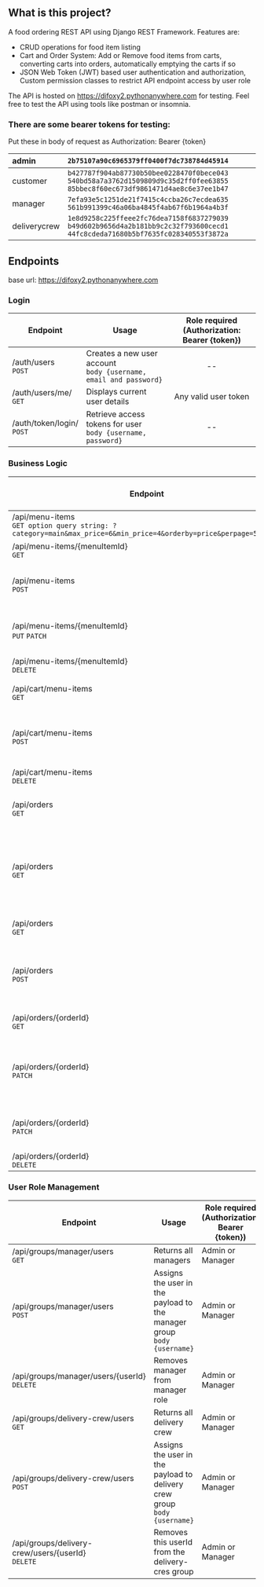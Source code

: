 ## What is this project?

A food ordering REST API using Django REST Framework. Features are:

* CRUD operations for food item listing
* Cart and Order System: Add or Remove food items from carts, converting carts into orders, automatically emptying the carts if so
* JSON Web Token (JWT) based user authentication and authorization, Custom permission classes to restrict API endpoint access by user role

The API is hosted on https://difoxy2.pythonanywhere.com for testing. Feel free to test the API using tools like postman or insomnia.

### There are some bearer tokens for testing:

Put these in body of request as Authorization: Bearer {token}

| admin        | `2b75107a90c6965379ff0400f7dc738784d45914`                                                                                           |
| :----------- | :------------------------------------------------------------------------------------------------------------------------------------- |
| customer     | `b427787f904ab87730b50bee0228470f0bece043`	`540bd58a7a3762d1509809d9c35d2ff0fee63855`	`85bbec8f60ec673df9861471d4ae8c6e37ee1b47` |
| manager      | `7efa93e5c1251de21f7415c4ccba26c7ecdea635`	`561b991399c46a06ba4845f4ab67f6b1964a4b3f`                                              |
| deliverycrew | `1e8d9258c225ffeee2fc76dea7158f6837279039`	`b49d602b9656d4a2b181bb9c2c32f793600cecd1`	`44fc8cdeda71680b5bf7635fc028340553f3872a` |

## Endpoints

base url: https://difoxy2.pythonanywhere.com

### Login

| Endpoint                         | Usage                                                                     | Role			required<br />(Authorization:			Bearer {token}) |
| -------------------------------- | ------------------------------------------------------------------------- | :----------------------------------------------------: |
| /auth/users<br />`POST`        | Creates			a new user account<br />`body {username, email and password}` |                           --                           |
| /auth/users/me/<br />`GET`     | Displays			current user details                                           |                 Any			valid user token                 |
| /auth/token/login/<br />`POST` | Retrieve			access tokens for user<br />`body {username, password}`      |                           --                           |

### Business Logic

| Endpoint                                                                                                               | Usage                                                                                                                  | Role			required<br />(Authorization:			Bearer {token} |
| ---------------------------------------------------------------------------------------------------------------------- | ---------------------------------------------------------------------------------------------------------------------- | ----------------------------------------------------- |
| /api/menu-items<br />`GET option query string: ?category=main&max_price=6&min_price=4&orderby=price&perpage=5&page2` | Lists			all menu items                                                                                                 | --                                                    |
| /api/menu-items/{menuItemId}<br />`GET`                                                                              | Lists			single menu item                                                                                               | --                                                    |
| /api/menu-items<br />`POST`                                                                                          | Creates			a new menu item<br />`body {title, price, category_id}`                                                    | Admin			or Manager                                    |
| /api/menu-items/{menuItemId}<br />`PUT` `PATCH`                                                                    | Updates			single menu item<br />`body {title, price, category_id}`                                                   | Admin			or Manager                                    |
| /api/menu-items/{menuItemId}<br />`DELETE`                                                                           | Deletes			menu item                                                                                                    | Admin			or Manager                                    |
| /api/cart/menu-items<br />`GET`                                                                                      | Returns			items in cart for current customer                                                                          | Customer                                              |
| /api/cart/menu-items<br />`POST`                                                                                     | Adds			the menu items to			cart of			current customer<br /> `body {menuitem_id, quantity}`                          | Customer                                              |
| /api/cart/menu-items<br />`DELETE`                                                                                   | Empty			cart of			current customer                                                                                    | Customer                                              |
| /api/orders<br />`GET`                                                                                               | Returns			all orders created by current customer                                                                      | Customer                                              |
| /api/orders<br />`GET`                                                                                               | Returns			all orders with			“delivery_crew” field =			current delivery crew<br />(assigned to current delivery crew) | Delivery			crew                                       |
| /api/orders<br />`GET`                                                                                               | Returns			all orders of all users                                                                                      | Admin			or Manager                                    |
| /api/orders<br />`POST`                                                                                              | Creates			a new order from current			cart items, will remove all items in cart                                         | Customer                                              |
| /api/orders/{orderId}<br />`GET`                                                                                     | Returns			all items for this order id.                                                                                 | Customer			who created the order                      |
| /api/orders/{orderId}<br />`PATCH`                                                                                   | Update			“delivery_crew”			or “status”			field of this order<br />`body {delivery_crew, status}`                 | Manager                                               |
| /api/orders/{orderId}<br />`PATCH`                                                                                   | Update			“status”			field of this order<br />`body {delivery_crew, status}`                                        | Delivery			crewassigned			to this order               |
| /api/orders/{orderId}<br />`DELETE`                                                                                  | Delete			order                                                                                                         | Manager                                               |

### User Role Management

| Endpoint                                                 | Usage                                                                             | Role			required<br />(Authorization:			Bearer {token}) |
| -------------------------------------------------------- | --------------------------------------------------------------------------------- | ------------------------------------------------------ |
| /api/groups/manager/users<br />`GET`                   | Returns			all managers                                                            | Admin			or Manager                                     |
| /api/groups/manager/users<br />`POST`                  | Assigns			the user in the payload to the manager group<br />`body {username}`   | Admin			or Manager                                     |
| /api/groups/manager/users/{userId}<br />`DELETE`       | Removes			manager			from manager role                                             | Admin			or Manager                                     |
| /api/groups/delivery-crew/users<br />`GET`             | Returns			all delivery crew                                                       | Admin			or Manager                                     |
| /api/groups/delivery-crew/users<br />`POST`            | Assigns			the user in the payload to delivery crew group<br />`body {username}` | Admin			or Manager                                     |
| /api/groups/delivery-crew/users/{userId}<br />`DELETE` | Removes			this userId from the delivery-cres group                                | Admin			or Manager                                     |

